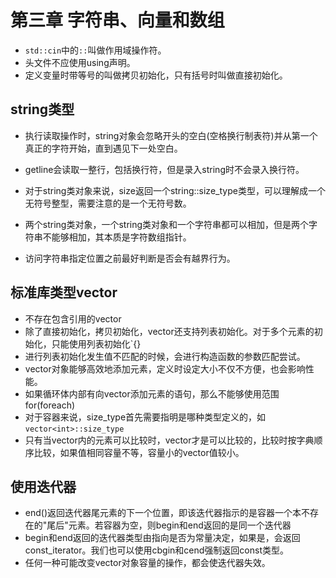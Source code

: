 # 第三章 字符串、向量和数组

* `std::cin`中的`::`叫做作用域操作符。
* 头文件不应使用using声明。
* 定义变量时带等号的叫做拷贝初始化，只有括号时叫做直接初始化。

## string类型

* 执行读取操作时，string对象会忽略开头的空白(空格换行制表符)并从第一个真正的字符开始，直到遇见下一处空白。
* getline会读取一整行，包括换行符，但是录入string时不会录入换行符。
* 对于string类对象来说，size返回一个string::size_type类型，可以理解成一个无符号整型，需要注意的是一个无符号数。
* 两个string类对象，一个string类对象和一个字符串都可以相加，但是两个字符串不能够相加，其本质是字符数组指针。

* 访问字符串指定位置之前最好判断是否会有越界行为。

## 标准库类型vector

* 不存在包含引用的vector
* 除了直接初始化，拷贝初始化，vector还支持列表初始化。对于多个元素的初始化，只能使用列表初始化`{}
* 进行列表初始化发生值不匹配的时候，会进行构造函数的参数匹配尝试。
* vector对象能够高效地添加元素，定义时设定大小不仅不方便，也会影响性能。
* 如果循环体内部有向vector添加元素的语句，那么不能够使用范围for(foreach)
* 对于容器来说，size_type首先需要指明是哪种类型定义的，如`vector<int>::size_type`
* 只有当vector内的元素可以比较时，vector才是可以比较的，比较时按字典顺序比较，如果值相同容量不等，容量小的vector值较小。
  
## 使用迭代器

* end()返回迭代器尾元素的下一个位置，即该迭代器指示的是容器一个本不存在的"尾后"元素。若容器为空，则begin和end返回的是同一个迭代器
* begin和end返回的迭代器类型由指向是否为常量决定，如果是，会返回const_iterator。我们也可以使用cbgin和cend强制返回const类型。
* 任何一种可能改变vector对象容量的操作，都会使迭代器失效。